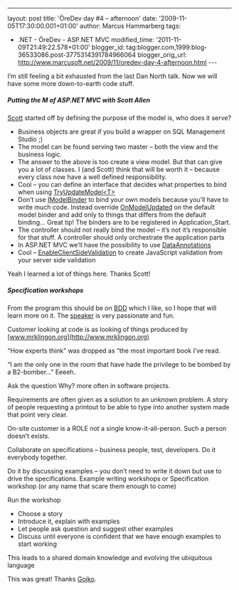 ---
layout: post
title: 'ÖreDev day \#4 – afternoon'
date: '2009-11-05T17:30:00.001+01:00'
author: Marcus Hammarberg
tags:
  - .NET -
ÖreDev - ASP.NET MVC
modified_time: '2011-11-09T21:49:22.578+01:00'
blogger_id: tag:blogger.com,1999:blog-36533086.post-3775314391784966064
blogger_orig_url: http://www.marcusoft.net/2009/11/oredev-day-4-afternoon.html ---

I’m still feeling a bit exhausted from the last Dan North talk. Now we
will have some more down-to-earth code stuff.

##### Putting the M of ASP.NET MVC with Scott Allen

<a href="http://odetocode.com" target="_blank">Scott</a> started off by
defining the purpose of the model is, who does it serve?

-   Business objects are great if you build a wrapper on SQL Management
    Studio ;)
-   The model can be found serving two master – both the view and the
    business logic.
-   The answer to the above is too create a view model. But that can
    give you a lot of classes. I (and Scott) think that will be worth it
    – because every class now have a well defined responsibility. 
-   Cool – you can define an interface that decides what properties to
    bind when using
    <a href="http://msdn.microsoft.com/en-us/library/dd470756.aspx"
    target="_blank">TryUpdateModel&lt;T&gt;</a>
-   Don’t use <a
    href="http://msdn.microsoft.com/en-us/library/system.web.mvc.imodelbinder.aspx"
    target="_blank">IModelBinder</a> to bind your own models because
    you’ll have to write much code. Instead override <a
    href="http://msdn.microsoft.com/en-us/library/system.web.mvc.defaultmodelbinder.onmodelupdated.aspx"
    target="_blank">OnModelUpdated</a> on the default model binder and
    add only to things that differs from the default binding… Great tip!
    The binders are to be registered in Application_Start.
-   The controller should not really bind the model – it’s not it’s
    responsible for that stuff. A controller should only orchestrate the
    application parts
-   In ASP.NET MVC we’ll have the possibility to use <a
    href="http://stephenwalther.com/blog/archive/2008/09/10/asp-net-mvc-tip-43-use-data-annotation-validators.aspx"
    target="_blank">DataAnnotations</a>
-   Cool –
    <a href="http://msdn.microsoft.com/en-us/library/yb52a4x0.aspx"
    target="_blank">EnableClientSideValidation</a> to create JavaScript
    validation from your server side validation

Yeah I learned a lot of things here. Thanks Scott!

##### Specification workshops

From the program this should be on
<a href="http://en.wikipedia.org/wiki/Behavior_Driven_Development"
target="_blank">BDD</a> which I like, so I hope that will learn more on
it. The <a href="http://gojko.net/about/" target="_blank">speaker</a> is
very passionate and fun. 

Customer looking at code is as looking of things produced by
[www.mrklingon.org](http://www.mrklingon.org)

“How experts think” was dropped as “the most important book I’ve read.

“I am the only one in the room that have hade the privilege to be bombed
by a B2-bomber…” Eeeeh.

Ask the question Why? more often in software projects.

Requirements are often given as a solution to an unknown problem. A
story of people requesting a printout to be able to type into another
system made that point very clear.

On-site customer is a ROLE not a single know-it-all-person. Such a
person doesn’t exists.

Collaborate on specifications – business people, test, developers. Do it
everybody together.

Do it by discussing examples – you don’t need to write it down but use
to drive the specifications. Example writing workshops or Specification
workshop (or any name that scare them enough to come)

Run the workshop

-   Choose a story
-   Introduce it, explain with examples
-   Let people ask question and suggest other examples
-   Discuss until everyone is confident that we have enough examples to
    start working

This leads to a shared domain knowledge and evolving the ubiquitous
language

This was great! Thanks
<a href="http://gojko.net/about/" target="_blank">Gojko</a>.
